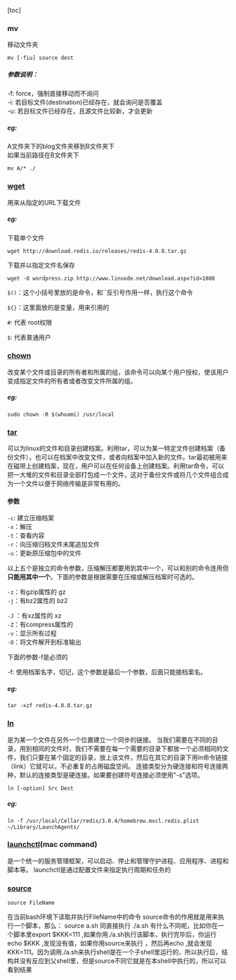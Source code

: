 [toc]


### mv

移动文件夹
```
mv [-fiu] source dest
```

##### 参数说明：<br>
-f: force，强制直接移动而不询问<br>
-i: 若目标文件(destination)已经存在，就会询问是否覆盖<br>
-u: 若目标文件已经存在，且源文件比较新，才会更新<br>

##### eg:<br>
 A文件夹下的blog文件夹移到B文件夹下<br>
如果当前路径在B文件夹下<br>
```
mv A/* ./
```

### [wget](http://man.linuxde.net/wget)

用来从指定的URL下载文件

##### eg:<br>
下载单个文件
```
wget http://download.redis.io/releases/redis-4.0.8.tar.gz
```

下载并以指定文件名保存
```
wget -O wordpress.zip http://www.linuxde.net/download.aspx?id=1080
```


`$()`：这个小括号里放的是命令，和``反引号作用一样，执行这个命令

`${}`：这里面放的是变量，用来引用的

`#`: 代表 root权限

`$`: 代表普通用户

### [chown](http://man.linuxde.net/chown)
改变某个文件或目录的所有者和所属的组，该命令可以向某个用户授权，使该用户变成指定文件的所有者或者改变文件所属的组。

##### eg:<br>
```
sudo chown -R $(whoami) /usr/local
```

### [tar](https://www.cnblogs.com/xiaochina/p/5801959.html)
可以为linux的文件和目录创建档案。利用tar，可以为某一特定文件创建档案（备份文件），也可以在档案中改变文件，或者向档案中加入新的文件。tar最初被用来在磁带上创建档案，现在，用户可以在任何设备上创建档案。利用tar命令，可以把一大堆的文件和目录全部打包成一个文件，这对于备份文件或将几个文件组合成为一个文件以便于网络传输是非常有用的。

#### 参数
`-c`: 建立压缩档案<br>
`-x`：解压<br>
`-t`：查看内容<br>
`-r`：向压缩归档文件末尾追加文件<br>
`-u`：更新原压缩包中的文件<br>

以上五个是独立的命令参数，压缩解压都要用到其中一个，可以和别的命令连用但**只能用其中一个**。下面的参数是根据需要在压缩或解压档案时可选的。

`-z`：有gzip属性的  gz<br>
`-j`：有bz2属性的   bz2<br>

`-J` ：有xz属性的   xz<br>
`-Z`：有compress属性的<br>
`-v`：显示所有过程<br>
`-O`：将文件解开到标准输出<br>

下面的参数-f是必须的

-f: 使用档案名字，切记，这个参数是最后一个参数，后面只能接档案名。

##### eg:<br>
```
tar -xzf redis-4.0.8.tar.gz
```

### [ln](http://man.linuxde.net/ln)
是为某一个文件在另外一个位置建立一个同步的链接。
当我们需要在不同的目录，用到相同的文件时，我们不需要在每一个需要的目录下都放一个必须相同的文件，我们只要在某个固定的目录，放上该文件，然后在其它的目录下用ln命令链接（link）它就可以，不必重复的占用磁盘空间。
连接类型分为硬连接和符号连接两种，默认的连接类型是硬连接。如果要创建符号连接必须使用"-s"选项。
```
ln [-option] Src Dest
```

##### eg:<br>
```
ln -f /usr/local/Cellar/redis/3.0.4/homebrew.mxcl.redis.plist ~/Library/LaunchAgents/  
```

### [launchctl](https://www.jianshu.com/p/4addd9b455f2)(mac command)
是一个统一的服务管理框架，可以启动、停止和管理守护进程、应用程序、进程和脚本等。
launchctl是通过配置文件来指定执行周期和任务的


### [source](http://blog.csdn.net/violet_echo_0908/article/details/52056071)
```
source FileName
```

在当前bash环境下读取并执行FileName中的命令
source命令的作用就是用来执行一个脚本，那么：
source a.sh 同直接执行 ./a.sh 有什么不同呢，比如你在一个脚本里export $KKK=111 ,如果你用./a.sh执行该脚本，执行完毕后，你运行 echo $KKK ,发现没有值，如果你用source来执行 ，然后再echo ,就会发现KKK=111。因为调用./a.sh来执行shell是在一个子shell里运行的，所以执行后，结构并没有反应到父shell里，但是source不同它就是在本shell中执行的，所以可以看到结果
















